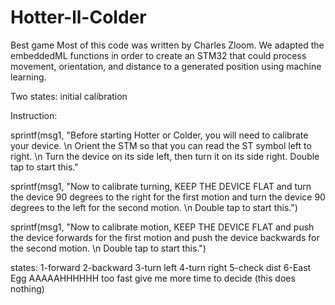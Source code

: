 # Hotter-ll-Colder
Best game
Most of this code was written by Charles Zloom. We adapted the embeddedML functions in order to create an STM32 that could process movement, orientation, and distance to a generated position using machine learning.


Two states: initial calibration

Instruction:

sprintf(msg1, "Before starting Hotter or Colder, you will need to calibrate your device. \n Orient the STM so that you can read the ST symbol left to right. \n Turn the device on its side left, then turn it on its side right. Double tap to start this."

sprintf(msg1, "Now to calibrate turning, KEEP THE DEVICE FLAT and turn the device 90 degrees to the right for the first motion and turn the device 90 degrees to the left for the second motion. \n Double tap to start this.")

sprintf(msg1, "Now to calibrate motion, KEEP THE DEVICE FLAT and push the device forwards for the first motion and push the device backwards for the second motion. \n Double tap to start this.")


states:
1-forward
2-backward
3-turn left
4-turn right
5-check dist
6-East Egg AAAAAHHHHHH too fast give me more time to decide (this does nothing)
